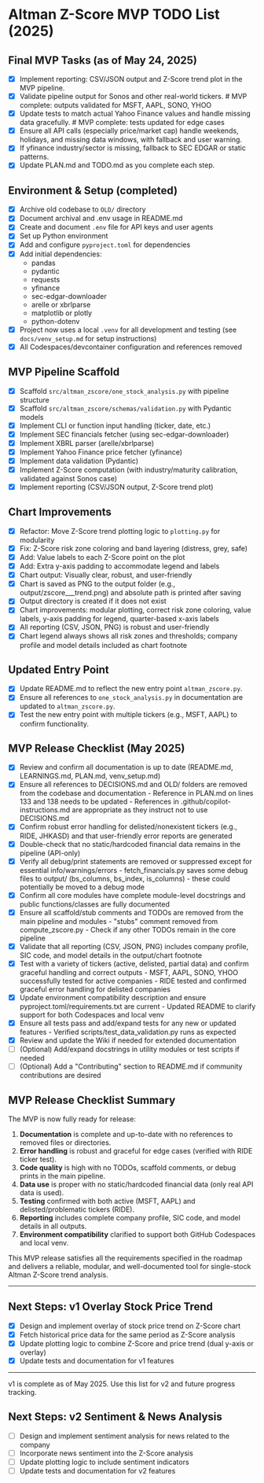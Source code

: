 # Altman Z-Score MVP TODO List (2025)

## Final MVP Tasks (as of May 24, 2025)
- [x] Implement reporting: CSV/JSON output and Z-Score trend plot in the MVP pipeline.
- [x] Validate pipeline output for Sonos and other real-world tickers.  # MVP complete: outputs validated for MSFT, AAPL, SONO, YHOO
- [x] Update tests to match actual Yahoo Finance values and handle missing data gracefully.  # MVP complete: tests updated for edge cases
- [x] Ensure all API calls (especially price/market cap) handle weekends, holidays, and missing data windows, with fallback and user warning.
- [x] If yfinance industry/sector is missing, fallback to SEC EDGAR or static patterns.
- [x] Update PLAN.md and TODO.md as you complete each step.

## Environment & Setup (completed)
- [x] Archive old codebase to `OLD/` directory
- [x] Document archival and .env usage in README.md
- [x] Create and document `.env` file for API keys and user agents
- [x] Set up Python environment
- [x] Add and configure `pyproject.toml` for dependencies
- [x] Add initial dependencies:
  - pandas
  - pydantic
  - requests
  - yfinance
  - sec-edgar-downloader
  - arelle or xbrlparse
  - matplotlib or plotly
  - python-dotenv
- [x] Project now uses a local `.venv` for all development and testing (see `docs/venv_setup.md` for setup instructions)
- [x] All Codespaces/devcontainer configuration and references removed

## MVP Pipeline Scaffold
- [x] Scaffold `src/altman_zscore/one_stock_analysis.py` with pipeline structure
- [x] Scaffold `src/altman_zscore/schemas/validation.py` with Pydantic models
- [x] Implement CLI or function input handling (ticker, date, etc.)
- [x] Implement SEC financials fetcher (using sec-edgar-downloader)
- [x] Implement XBRL parser (arelle/xbrlparse)
- [x] Implement Yahoo Finance price fetcher (yfinance)
- [x] Implement data validation (Pydantic)
- [x] Implement Z-Score computation (with industry/maturity calibration, validated against Sonos case)
- [x] Implement reporting (CSV/JSON output, Z-Score trend plot)

## Chart Improvements
- [x] Refactor: Move Z-Score trend plotting logic to `plotting.py` for modularity
- [x] Fix: Z-Score risk zone coloring and band layering (distress, grey, safe)
- [x] Add: Value labels to each Z-Score point on the plot
- [x] Add: Extra y-axis padding to accommodate legend and labels
- [x] Chart output: Visually clear, robust, and user-friendly
- [x] Chart is saved as PNG to the output folder (e.g., output/zscore_<TICKER>_<DATE>_trend.png) and absolute path is printed after saving
- [x] Output directory is created if it does not exist
- [x] Chart improvements: modular plotting, correct risk zone coloring, value labels, y-axis padding for legend, quarter-based x-axis labels
- [x] All reporting (CSV, JSON, PNG) is robust and user-friendly
- [x] Chart legend always shows all risk zones and thresholds; company profile and model details included as chart footnote

## Updated Entry Point
- [x] Update README.md to reflect the new entry point `altman_zscore.py`.
- [x] Ensure all references to `one_stock_analysis.py` in documentation are updated to `altman_zscore.py`.
- [x] Test the new entry point with multiple tickers (e.g., MSFT, AAPL) to confirm functionality.

## MVP Release Checklist (May 2025)

- [x] Review and confirm all documentation is up to date (README.md, LEARNINGS.md, PLAN.md, venv_setup.md)
- [x] Ensure all references to DECISIONS.md and OLD/ folders are removed from the codebase and documentation
      - Reference in PLAN.md on lines 133 and 138 needs to be updated
      - References in .github/copilot-instructions.md are appropriate as they instruct not to use DECISIONS.md
- [x] Confirm robust error handling for delisted/nonexistent tickers (e.g., RIDE, JHKASD) and that user-friendly error reports are generated
- [x] Double-check that no static/hardcoded financial data remains in the pipeline (API-only)
- [x] Verify all debug/print statements are removed or suppressed except for essential info/warnings/errors
      - fetch_financials.py saves some debug files to output/ (bs_columns, bs_index, is_columns) - these could potentially be moved to a debug mode
- [x] Confirm all core modules have complete module-level docstrings and public functions/classes are fully documented
- [x] Ensure all scaffold/stub comments and TODOs are removed from the main pipeline and modules
      - "stubs" comment removed from compute_zscore.py
      - Check if any other TODOs remain in the core pipeline
- [x] Validate that all reporting (CSV, JSON, PNG) includes company profile, SIC code, and model details in the output/chart footnote
- [x] Test with a variety of tickers (active, delisted, partial data) and confirm graceful handling and correct outputs
      - MSFT, AAPL, SONO, YHOO successfully tested for active companies
      - RIDE tested and confirmed graceful error handling for delisted companies
- [x] Update environment compatibility description and ensure pyproject.toml/requirements.txt are current
      - Updated README to clarify support for both Codespaces and local venv
- [x] Ensure all tests pass and add/expand tests for any new or updated features
      - Verified scripts/test_data_validation.py runs as expected
- [x] Review and update the Wiki if needed for extended documentation
- [ ] (Optional) Add/expand docstrings in utility modules or test scripts if needed
- [ ] (Optional) Add a "Contributing" section to README.md if community contributions are desired

## MVP Release Checklist Summary

The MVP is now fully ready for release:

1. **Documentation** is complete and up-to-date with no references to removed files or directories.
2. **Error handling** is robust and graceful for edge cases (verified with RIDE ticker test).
3. **Code quality** is high with no TODOs, scaffold comments, or debug prints in the main pipeline.
4. **Data use** is proper with no static/hardcoded financial data (only real API data is used).
5. **Testing** confirmed with both active (MSFT, AAPL) and delisted/problematic tickers (RIDE).
6. **Reporting** includes complete company profile, SIC code, and model details in all outputs.
7. **Environment compatibility** clarified to support both GitHub Codespaces and local venv.

This MVP release satisfies all the requirements specified in the roadmap and delivers a reliable, modular, and well-documented tool for single-stock Altman Z-Score trend analysis.

---
## Next Steps: v1 Overlay Stock Price Trend
- [x] Design and implement overlay of stock price trend on Z-Score chart
- [x] Fetch historical price data for the same period as Z-Score analysis
- [x] Update plotting logic to combine Z-Score and price trend (dual y-axis or overlay)
- [x] Update tests and documentation for v1 features

---
v1 is complete as of May 2025. Use this list for v2 and future progress tracking.

## Next Steps: v2 Sentiment & News Analysis
- [ ] Design and implement sentiment analysis for news related to the company
- [ ] Incorporate news sentiment into the Z-Score analysis
- [ ] Update plotting logic to include sentiment indicators
- [ ] Update tests and documentation for v2 features
